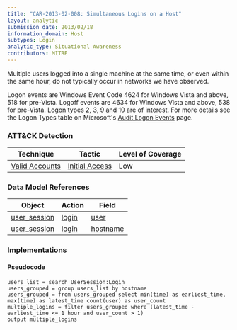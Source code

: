 ```yaml
---
title: "CAR-2013-02-008: Simultaneous Logins on a Host"
layout: analytic
submission_date: 2013/02/18
information_domain: Host
subtypes: Login
analytic_type: Situational Awareness
contributors: MITRE
---
```


Multiple users logged into a single machine at the same time, or even within the same hour, do not typically occur in networks we have observed.

Logon events are Windows Event Code 4624 for Windows Vista and above, 518 for pre-Vista. Logoff events are 4634 for Windows Vista and above, 538 for pre-Vista.
Logon types 2, 3, 9 and 10 are of interest. For more details see the Logon Types table on Microsoft's [Audit Logon Events](https://docs.microsoft.com/en-us/previous-versions/windows/it-pro/windows-server-2003/cc787567(v=ws.10)) page.

### ATT&CK Detection
|Technique |Tactic |Level of Coverage |
|---|---|---|
|[Valid Accounts](https://attack.mitre.org/techniques/T1078/)|[Initial Access](https://attack.mitre.org/tactics/TA0001/)|Low|

### Data Model References

|Object|Action|Field|
|---|---|---|
|[user_session](/data_model/user_session) | [login](/data_model/user_session#login) | [user](/data_model/user_session#user) |
|[user_session](/data_model/user_session) | [login](/data_model/user_session#login) | [hostname](/data_model/user_session#hostname) |


### Implementations

#### Pseudocode


```
users_list = search UserSession:Login
users_grouped = group users_list by hostname
users_grouped = from users_grouped select min(time) as earliest_time, max(time) as latest_time count(user) as user_count 
multiple_logins = filter users_grouped where (latest_time - earliest_time <= 1 hour and user_count > 1)
output multiple_logins
```


